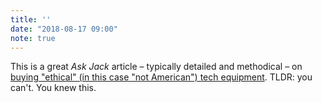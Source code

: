 ```yaml
---
title: ''
date: "2018-08-17 09:00"
note: true
---
```


This is a great _Ask Jack_ article – typically detailed and methodical – on [buying "ethical" (in this case "not American") tech equipment](https://www.theguardian.com/technology/askjack/2018/aug/16/i-want-to-boycott-us-pc-hardware-software-services). TLDR: you can't. You knew this.
